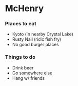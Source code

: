 # McHenry

### Places to eat
- Kyoto (in nearby Crystal Lake)
- Rusty Nail (ridic fish fry)
- No good burger places
### Things to do
- Drink beer
- Go somewhere else
- Hang w/ friends




